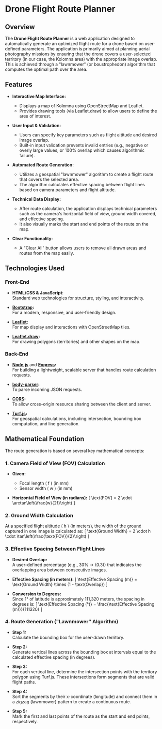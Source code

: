 # Drone Flight Route Planner

## Overview

The **Drone Flight Route Planner** is a web application designed to automatically generate an optimized flight route for a drone based on user-defined parameters. The application is primarily aimed at planning aerial photography missions by ensuring that the drone covers a user-selected territory (in our case, the Kolomna area) with the appropriate image overlap. This is achieved through a "lawnmower" (or boustrophedon) algorithm that computes the optimal path over the area.

## Features

- **Interactive Map Interface:**  
  - Displays a map of Kolomna using OpenStreetMap and Leaflet.
  - Provides drawing tools (via Leaflet.draw) to allow users to define the area of interest.

- **User Input & Validation:**  
  - Users can specify key parameters such as flight altitude and desired image overlap.
  - Built-in input validation prevents invalid entries (e.g., negative or overly large values, or 100% overlap which causes algorithmic failure).

- **Automated Route Generation:**  
  - Utilizes a geospatial "lawnmower" algorithm to create a flight route that covers the selected area.
  - The algorithm calculates effective spacing between flight lines based on camera parameters and flight altitude.
  
- **Technical Data Display:**  
  - After route calculation, the application displays technical parameters such as the camera's horizontal field of view, ground width covered, and effective spacing.
  - It also visually marks the start and end points of the route on the map.

- **Clear Functionality:**  
  - A "Clear All" button allows users to remove all drawn areas and routes from the map easily.

## Technologies Used

### Front-End

- **HTML/CSS & JavaScript:**  
  Standard web technologies for structure, styling, and interactivity.

- **[Bootstrap](https://getbootstrap.com/):**  
  For a modern, responsive, and user-friendly design.

- **[Leaflet](https://leafletjs.com/):**  
  For map display and interactions with OpenStreetMap tiles.

- **[Leaflet.draw](https://leaflet.github.io/Leaflet.draw/):**  
  For drawing polygons (territories) and other shapes on the map.

### Back-End

- **[Node.js](https://nodejs.org/)** and **[Express](https://expressjs.com/):**  
  For building a lightweight, scalable server that handles route calculation requests.

- **[body-parser](https://www.npmjs.com/package/body-parser):**  
  To parse incoming JSON requests.

- **[CORS](https://www.npmjs.com/package/cors):**  
  To allow cross-origin resource sharing between the client and server.

- **[Turf.js](https://turfjs.org/):**  
  For geospatial calculations, including intersection, bounding box computation, and line generation.

## Mathematical Foundation

The route generation is based on several key mathematical concepts:

### 1. **Camera Field of View (FOV) Calculation**

- **Given:**
  - Focal length \( f \) (in mm)
  - Sensor width \( w \) (in mm)

- **Horizontal Field of View (in radians):**
  \[
  \text{FOV} = 2 \cdot \arctan\left(\frac{w}{2f}\right)
  \]
  
### 2. **Ground Width Calculation**

At a specified flight altitude \( h \) (in meters), the width of the ground captured in one image is calculated as:
\[
\text{Ground Width} = 2 \cdot h \cdot \tan\left(\frac{\text{FOV}}{2}\right)
\]

### 3. **Effective Spacing Between Flight Lines**

- **Desired Overlap:**  
  A user-defined percentage (e.g., 30% → \(0.3\)) that indicates the overlapping area between consecutive images.

- **Effective Spacing (in meters):**
\[
\text{Effective Spacing (m)} = \text{Ground Width} \times (1 - \text{Overlap})
\]

- **Conversion to Degrees:**  
  Since 1° of latitude is approximately 111,320 meters, the spacing in degrees is:
\[
\text{Effective Spacing (°)} = \frac{\text{Effective Spacing (m)}}{111320}
\]

### 4. **Route Generation ("Lawnmower" Algorithm)**

- **Step 1:**  
  Calculate the bounding box for the user-drawn territory.

- **Step 2:**  
  Generate vertical lines across the bounding box at intervals equal to the calculated effective spacing (in degrees).

- **Step 3:**  
  For each vertical line, determine the intersection points with the territory polygon using Turf.js. These intersections form segments that are valid flight paths.

- **Step 4:**  
  Sort the segments by their x-coordinate (longitude) and connect them in a zigzag (lawnmower) pattern to create a continuous route.

- **Step 5:**  
  Mark the first and last points of the route as the start and end points, respectively.